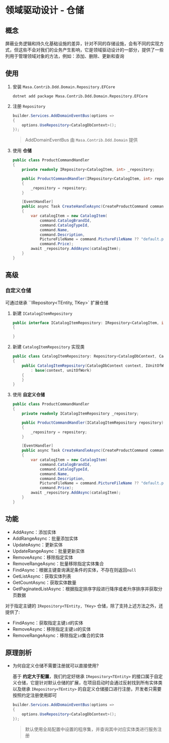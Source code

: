 # 领域驱动设计 - 仓储

## 概念

屏蔽业务逻辑和持久化基础设施的差异，针对不同的存储设施，会有不同的实现方式，但这些不会对我们的业务产生影响，它是领域驱动设计的一部分，提供了一些列用于管理领域对象的方法，例如：添加、删除、更新和查询

## 使用 

1. 安装 `Masa.Contrib.Ddd.Domain.Repository.EFCore`

   ```shell 终端
   dotnet add package Masa.Contrib.Ddd.Domain.Repository.EFCore
   ```

2. 注册 `Repository`

   ```csharp Program.cs l:3
   builder.Services.AddDomainEventBus(options =>
   {
       options.UseRepository<CatalogDbContext>();
   });
   ```
   > AddDomainEventBus 由 `Masa.Contrib.Ddd.Domain` 提供

3. 使用 **仓储** 

   ```csharp l:5-8,20
   public class ProductCommandHandler
   {
       private readonly IRepository<CatalogItem, int> _repository;
   
       public ProductCommandHandler(IRepository<CatalogItem, int> repository)
       {
           _repository = repository;
       }
   
       [EventHandler]
       public async Task CreateHandleAsync(CreateProductCommand command)
       {
           var catalogItem = new CatalogItem(
               command.CatalogBrandId, 
               command.CatalogTypeId, 
               command.Name,
               command.Description,
               PictureFileName = command.PictureFileName ?? "default.png",
               command.Price);
           await _repository.AddAsync(catalogItem);
       }
   }
   ```

## 高级

### 自定义仓储

可通过继承 ``IRepository<TEntity, TKey>` 扩展仓储

1. 新建 `ICatalogItemRepository`

   ```csharp
   public interface ICatalogItemRepository: IRepository<CatalogItem, int>
   {
   
   }
   ```

2. 新建 `CatalogItemRepository` 实现类

   ```csharp
   public class CatalogItemRepository: Repository<CatalogDbContext, CatalogItem, Guid>, ICatalogItemRepository
   {
       public CatalogItemRepository(CatalogDbContext context, IUnitOfWork unitOfWork) 
           : base(context, unitOfWork)
       {
       }
   }
   ```

3. 使用 **自定义仓储** 

   ```csharp l:5-8,20
   public class ProductCommandHandler
   {
       private readonly ICatalogItemRepository _repository;
   
       public ProductCommandHandler(ICatalogItemRepository repository)
       {
           _repository = repository;
       }
   
       [EventHandler]
       public async Task CreateHandleAsync(CreateProductCommand command)
       {
           var catalogItem = new CatalogItem(
               command.CatalogBrandId, 
               command.CatalogTypeId, 
               command.Name,
               command.Description,
               PictureFileName = command.PictureFileName ?? "default.png",
               command.Price);
           await _repository.AddAsync(catalogItem);
       }
   }
   ```

## 功能

* AddAsync：添加实体
* AddRangeAsync：批量添加实体
* UpdateAsync：更新实体
* UpdateRangeAsync：批量更新实体
* RemoveAsync：移除指定实体
* RemoveRangeAsync：批量移除指定实体集合
* FindAsync：根据主键查询满足条件的实体，不存在则返回`null` 
* GetListAsync：获取实体列表
* GetCountAsync：获取实体数量
* GetPaginatedListAsync：根据指定排序字段进行降序或者升序排序并获取分页数据

对于指定主键的 `IRepository<TEntity, TKey>` 仓储，除了支持上述方法之外，还提供了:

* FindAsync：获取指定主键`id`的实体
* RemoveAsync：移除指定主键`id`的实体
* RemoveRangeAsync：移除指定`id`集合的实体

## 原理剖析

* 为何自定义仓储不需要注册就可以直接使用?

  基于 **约定大于配置**，我们约定好继承 `IRepository<TEntity>` 的接口属于自定义仓储，它是针对默认仓储的扩展，在项目启动时会通过反射找到所有实体类以及继承 `IRepository<TEntity>` 的自定义仓储接口进行注册，开发者只需要按照约定注册使用即可

  ```csharp l:3
  builder.Services.AddDomainEventBus(options =>
  {
      options.UseRepository<CatalogDbContext>();
  });
  ```

  > 默认使用全局配置中设置的程序集，并查询其中对应实体类进行服务注册